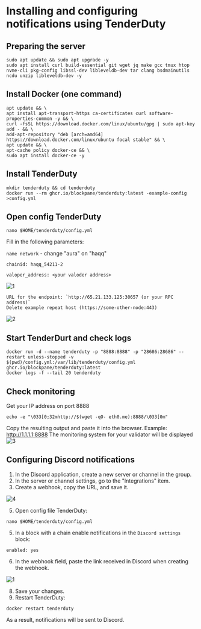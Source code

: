 # Installing and configuring notifications using TenderDuty
## Preparing the server
```
sudo apt update && sudo apt upgrade -y
sudo apt install curl build-essential git wget jq make gcc tmux htop nvme-cli pkg-config libssl-dev libleveldb-dev tar clang bsdmainutils ncdu unzip libleveldb-dev -y
```
## Install Docker (one command)
```
apt update && \
apt install apt-transport-https ca-certificates curl software-properties-common -y && \
curl -fsSL https://download.docker.com/linux/ubuntu/gpg | sudo apt-key add - && \
add-apt-repository "deb [arch=amd64] https://download.docker.com/linux/ubuntu focal stable" && \
apt update && \
apt-cache policy docker-ce && \
sudo apt install docker-ce -y
```
## Install TenderDuty
```
mkdir tenderduty && cd tenderduty
docker run --rm ghcr.io/blockpane/tenderduty:latest -example-config >config.yml
```
## Open config TenderDuty
```
nano $HOME/tenderduty/config.yml
```
Fill in the following parameters:

`name network` - change "aura" on "haqq"

`chainid: haqq_54211-2`

`valoper_address: <your valoder address>`

![1](https://user-images.githubusercontent.com/49861610/190073105-6c0d94ca-6b29-4a23-9778-79a4e44d27ae.png)

```
URL for the endpoint: `http://65.21.133.125:30657 (or your RPC address)`
Delete example repeat host (https://some-other-node:443) 
```
![2](https://user-images.githubusercontent.com/49861610/190073121-3175c0f6-d9b7-4ddb-9687-84e7f6124192.png)
## Start TenderDurt and check logs
```
docker run -d --name tenderduty -p "8888:8888" -p "28686:28686" --restart unless-stopped -v $(pwd)/config.yml:/var/lib/tenderduty/config.yml ghcr.io/blockpane/tenderduty:latest
docker logs -f --tail 20 tenderduty
```
## Check monitoring
Get your IP address on port 8888
```
echo -e "\033[0;32mhttp://$(wget -qO- eth0.me):8888/\033[0m"
```
Copy the resulting output and paste it into the browser. Example: http://1.1.1.1:8888
The monitoring system for your validator will be displayed
![3](https://user-images.githubusercontent.com/49861610/190073316-f380b2e4-f894-49b3-9e08-8c40910bb5c9.png)

## Configuring Discord notifications
1. In the Discord application, create a new server or channel in the group.
2. In the server or channel settings, go to the "Integrations" item.
3. Create a webhook, copy the URL, and save it.

![4](https://user-images.githubusercontent.com/49861610/190073720-5880f52c-f6ae-4266-8ece-1454eacdb768.png)

5. Open config file TenderDuty:
```
nano $HOME/tenderduty/config.yml
```
5. In a block with a chain enable notifications in the `Discord settings` block:
```
enabled: yes
```
6. In the webhook field, paste the link received in Discord when creating the webhook.

![1](https://user-images.githubusercontent.com/49861610/190135033-ae1afeb0-8df8-46e0-8961-883bb0e2659c.png)

8. Save your changes.
9. Restart TenderDuty:
```
docker restart tenderduty
```
As a result, notifications will be sent to Discord.
